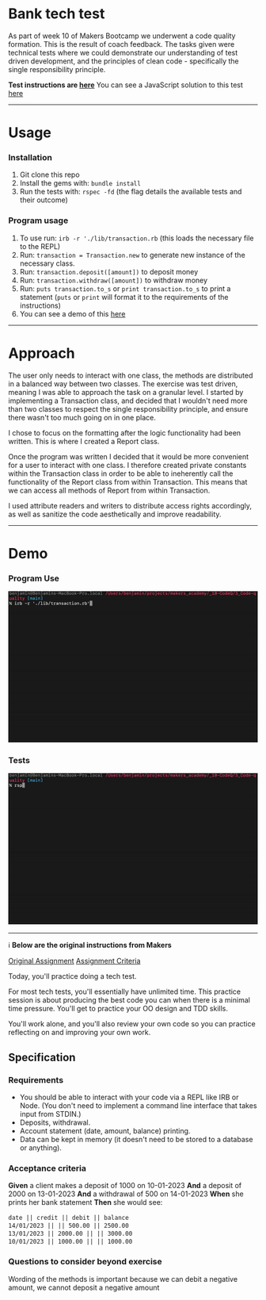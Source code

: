 # Bank tech test

As part of week 10 of Makers Bootcamp we underwent a code quality formation. This is the result of coach feedback. The tasks given were technical tests where we could demonstrate our understanding of test driven development, and the principles of clean code - specifically the single responsibility principle.

**Test instructions are <a href="#instructions">here</a>**
You can see a JavaScript solution to this test [here](https://github.com/BenjaminNeustadt/Code-Quality-JS)

---
# Usage

### Installation

1. Git clone this repo
2. Install the gems with: `bundle install`
3. Run the tests with: `rspec -fd` (the flag details the available tests and their outcome)

### Program usage

1. To use run: `irb -r './lib/transaction.rb` (this loads the necessary file to the REPL) 
2. Run: `transaction = Transaction.new` to generate new instance of the necessary class.
3. Run: `transaction.deposit([amount])` to deposit money
4. Run: `transaction.withdraw([amount])` to withdraw money
5. Run: `puts transaction.to_s` or `print transaction.to_s` to print a statement (`puts` or `print` will format it to the requirements of the instructions)
6. You can see a demo of this  <a href="#demo">here</a>

---

# Approach

The user only needs to interact with one class, the methods are distributed in a balanced way between two classes.
The exercise was test driven, meaning I was able to approach the task on a granular level. I started by implementing a Transaction class, and decided that I wouldn't need more than two classes to respect the single responsibility principle, and ensure there wasn't too much going on in one place.

I chose to focus on the formatting after the logic functionality had been written. This is where I created a Report class. 

Once the program was written I decided that it would be more convenient for a user to interact with one class. I therefore created private constants within the Transaction class in order to be able to ineherently call the functionality of the Report class from within Transaction. This means that we can access all methods of Report from within Transaction.

I used attribute readers and writers to distribute access rights accordingly, as well as sanitize the code aesthetically and improve readability.

---

# Demo

### Program Use

<a name="demo"></a>

<p align="demo">
   <img src="/documents/bank_tech_test.gif">
</p>

### Tests

<p align="test">
   <img src="/documents/bank_tech_test_test.gif">
</p>

---

<a name="instructions"></a>
:information_source: **Below are the original instructions from Makers**

[Original Assignment](https://github.com/makersacademy/course/blob/main/individual_challenges/bank_tech_test.md)
[Assignment Criteria](https://github.com/makersacademy/course/tree/main/individual_challenges)


Today, you'll practice doing a tech test.

For most tech tests, you'll essentially have unlimited time.
This practice session is about producing the best code you can when there is a minimal time pressure.
You'll get to practice your OO design and TDD skills.

You'll work alone, and you'll also review your own code so you can practice reflecting on and improving your own work.

## Specification

### Requirements

* You should be able to interact with your code via a REPL like IRB or Node.
  (You don't need to implement a command line interface that takes input from STDIN.)
* Deposits, withdrawal.
* Account statement (date, amount, balance) printing.
* Data can be kept in memory (it doesn't need to be stored to a database or anything).

### Acceptance criteria

**Given**   a client makes a deposit of 1000 on 10-01-2023
  **And**   a deposit of 2000 on 13-01-2023
  **And**   a withdrawal of 500 on 14-01-2023
  **When**  she prints her bank statement
  **Then**  she would see:

```
date || credit || debit || balance
14/01/2023 || || 500.00 || 2500.00
13/01/2023 || 2000.00 || || 3000.00
10/01/2023 || 1000.00 || || 1000.00
```

### Questions to consider beyond exercise

Wording of the methods is important because we can debit a negative
amount, we cannot deposit a negative amount

